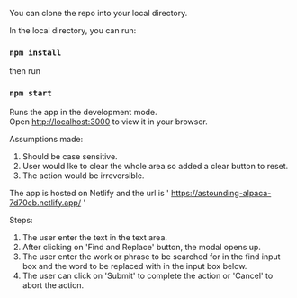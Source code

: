 You can clone the repo into your local directory.

In the local directory, you can run:

### `npm install`

then run

### `npm start`

Runs the app in the development mode.\
Open [http://localhost:3000](http://localhost:3000) to view it in your browser.


Assumptions made:
1. Should be case sensitive.
2. User would lke to clear the whole area so added a clear button to reset.
3. The action would be irreversible.

The app is hosted on Netlify and the url is ' https://astounding-alpaca-7d70cb.netlify.app/ '

Steps:
1. The user enter the text in the text area.
2. After clicking on 'Find and Replace' button, the modal opens up.
3. The user enter the work or phrase to be searched for in the find input box and the word to be replaced with in the input box below.
4. The user can click on 'Submit' to complete the action or 'Cancel' to abort the action.
